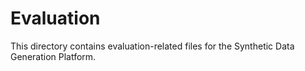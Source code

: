 # Evaluation

This directory contains evaluation-related files for the Synthetic Data Generation Platform.
